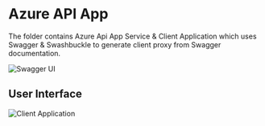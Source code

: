 # Azure API App

The folder contains Azure Api App Service & Client Application which uses Swagger & Swashbuckle to generate client proxy from Swagger documentation.

![Swagger UI](https://github.com/arghya-chowdhury/AzureSamples/blob/master/ApiApp,Swagger,Swashbuckle/Swagger.png)

## User Interface
![Client Application](https://github.com/arghya-chowdhury/AzureSamples/blob/master/ApiApp,Swagger,Swashbuckle/ClientUserInterface.png)
